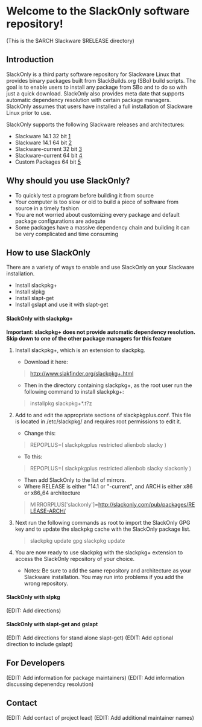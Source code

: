 # Welcome to the SlackOnly software repository!

(This is the $ARCH Slackware $RELEASE directory)

## Introduction

SlackOnly is a third party software repository for Slackware Linux that
provides binary packages built from SlackBuilds.org (SBo) build scripts.
The goal is to enable users to install any package from SBo and to do so
with just a quick download.  SlackOnly also provides meta date that
supports automatic dependency resolution with certain package managers.
SlackOnly assumes that users have installed a full installation of
Slackware Linux prior to use.

SlackOnly supports the following Slackware releases and architectures:

 * Slackware 14.1 32 bit [1]
 * Slackware 14.1 64 bit [2]
 * Slackware-current 32 bit [3]
 * Slackware-current 64 bit [4]
 * Custom Packages 64 bit [5]

 [1]: http://packages.slackonly.com/pub/packages/14.1-x86/
 [2]: http://packages.slackonly.com/pub/packages/14.1-x86_64/
 [3]: http://panos.slackonly.com/pub/packages/current-x86/
 [4]: http://packages.slackonly.com/pub/packages/current-x86_64/
 [5]: http://packages.slackonly.com/pub/packages/custom-x86_64/


## Why should you use SlackOnly?

 * To quickly test a program before building it from source
 * Your computer is too slow or old to build a piece of software from
   source in a timely fashion
 * You are not worried about customizing every package and default
   package configurations are adequte
 * Some packages have a massive dependency chain and building it can be
   very complicated and time consuming


## How to use SlackOnly

There are a variety of ways to enable and use SlackOnly on your
Slackware installation.

 * Install slackpkg+
 * Install slpkg
 * Install slapt-get
 * Install gslapt and use it with slapt-get

#### SlackOnly with slackpkg+

__Important:  slackpkg+ does not provide automatic dependency
resolution. Skip down to one of the other package managers for this
feature__

1.  Install slackpkg+, which is an extension to slackpkg.

    * Download it here:

    > http://www.slakfinder.org/slackpkg+.html

    * Then in the directory containing slackpkg+, as the root user run
      the following command to install slackpkg+:

    > installpkg slackpkg+*.t?z

2.  Add to and edit the appropriate sections of slackpkgplus.conf. This
    file is located in /etc/slackpkg/ and requires root permissions to
    edit it.

    * Change this:

    > REPOPLUS=( slackpkgplus restricted alienbob slacky )

    * To this:

    > REPOPLUS=( slackpkgplus restricted alienbob slacky slackonly )

    * Then add SlackOnly to the list of mirrors.
    * Where RELEASE is either "14.1 or "-current", and ARCH is either
      x86 or x86_64 architecture

    > MIRRORPLUS['slackonly']=http://slackonly.com/pub/packages/RELEASE-ARCH/

3.  Next run the following commands as root to import the SlackOnly GPG
    key and to update the slackpkg cache with the SlackOnly package
    list.

    > slackpkg update gpg
    > slackpkg update

4.  You are now ready to use slackpkg with the slackpkg+ extension to
    access the SlackOnly repository of your choice.

    * Notes:  Be sure to add the same repository and architecture as
      your Slackware installation.  You may run into problems if you add
      the wrong repository.

#### SlackOnly with slpkg

 (EDIT: Add directions)

#### SlackOnly with slapt-get and gslapt

 (EDIT: Add directions for stand alone slapt-get)
 (EDIT: Add optional direction to include gslapt)


## For Developers

 (EDIT: Add information for package maintainers)
 (EDIT: Add information discussing depenendcy resolution)

## Contact

 (EDIT: Add contact of project lead)
 (EDIT: Add additional maintainer names)
